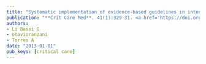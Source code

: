 ```yaml
---
title: "Systematic implementation of evidence-based guidelines in intensive care medicine: resistance to change is human nature"
publication: "**Crit Care Med**. 41(1):329-31. <a href='https://doi.org/10.1097/ccm.0b013e318270e234' target='_blank' rel='noopener noreferrer'>10.1097/ccm.0b013e318270e234</a>"
authors:
- Li Bassi G
- otavioranzani
- Torres A
date: "2013-01-01"
pub_keys: [critical care]
---
```

